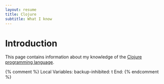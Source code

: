 ```yaml
---
layout: resume
title: Clojure
subtitle: What I know
---
```


# Introduction

This page contains information about my knowledge of the [Clojure programming language](https://clojure.org).


{% comment %}
Local Variables:
backup-inhibited: t
End:
{% endcomment %}
